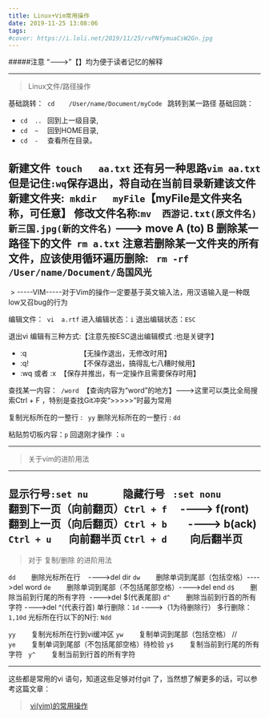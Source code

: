 ```yaml
---
title: Linux+Vim常用操作
date: 2019-11-25 13:08:06
tags:
#cover: https://i.loli.net/2019/11/25/rvPNfymuaCsW2Gn.jpg
---
```



#####注意 “--->”【】均为便于读者记忆的解释
<!--more-->
---

>Linux文件/路径操作

基础跳转：  ```cd    /User/name/Document/myCode ``` 跳转到某一路径
基础回跳：
* ``` cd  ..  ```  回到上一级目录, 
* ```cd  ~  ```  回到HOME目录,
* ```cd  -  ```    查看所在目录。

新建文件  ```touch   aa.txt```   还有另一种思路```vim aa.txt``` 但是记住```:wq```保存退出，将自动在当前目录新建该文件
新建文件夹:``` mkdir   myFile```【myFile是文件夹名称，可任意】
修改文件名称:```mv  西游记.txt(原文件名)  新三国.jpg(新的文件名)``` ---> move A (to) B
删除某一路径下的文件``` rm a.txt```
注意若删除某一文件夹的所有文件，应该使用循环遍历删除: 
``` rm -rf  /User/name/Document/岛国风光```
------
 > -----VIM-----对于Vim的操作一定要基于英文输入法，用汉语输入是一种既low又召bug的行为

编辑文件：``` vi  a.rtf```
进入编辑状态：```i```
退出编辑状态：```ESC```

退出vi 编辑有三种方式:【注意先按ESC退出编辑模式 :也是关键字】
*  :q                           【无操作退出，无修改时用】
*  :q!                          【不保存退出，搞得乱七八糟时候用】
*  :wq 或者 :x  【保存并推出，有一定操作且需要保存时用】

查找某一内容：``` /word```  【查询内容为“word”的地方】--->这里可以类比全局搜索Ctrl + F ，特别是查找Git冲突“>>>>>”时最为常用

复制光标所在的一整行 : ``` yy```
删除光标所在的一整行 : ```dd```

粘贴剪切板内容：```p```
回退刚才操作    ：```u```

--------
>关于vim的进阶用法
--------
显示行号```:set nu      ```
隐藏行号 ``` :set nonu     ``` 　
翻到下一页（向前翻页）```Ctrl + f  ```   ----> f(ront)
翻到上一页（向后翻页）```Ctrl + b   ```  ----> b(ack)
```Ctrl + u```       向前翻半页
```Ctrl + d  ```     向后翻半页
------
>对于 复制/删除 的进阶用法

```dd```        删除光标所在行    ---->del dir
```dw```        删除单词到尾部（包括空格）---->del word
```de```        删除单词到尾部（不包括尾部空格）---->del end
```d$```        删除当前到行尾的所有字符  ---->del $(代表尾部)
```d^```        删除当前到行首的所有字符 ---->del ^(代表行首)
单行删除：```1d``` ---->（1为待删除行）
多行删除：```1,10d```
光标所在行以下的N行:   ```Ndd```

```yy```        复制光标所在行到vi缓冲区 
```yw```        复制单词到尾部（包括空格）
//  ```ye```        复制单词到尾部（不包括尾部空格）待检验
```y$```        复制当前到行尾的所有字符  
```y^```        复制当前到行首的所有字符 

------
这些都是常用的vi 语句，知道这些足够对付git 了，当然想了解更多的话，可以参考这篇文章：

> [vi(vim)的常用操作](https://www.jianshu.com/p/e66ae3add58d)
